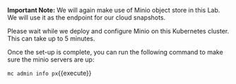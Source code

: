 **Important Note:** We will again make use of Minio object store in this Lab. We will use it as the endpoint for our cloud snapshots. 


Please wait while we deploy and configure Minio on this Kubernetes cluster. This can take up to 5 minutes.

Once the set-up is complete, you can run the following command to make sure the minio servers are up:

`mc admin info px`{{execute}}
